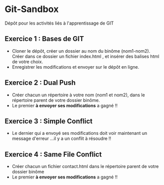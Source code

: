 # Git-Sandbox
Dépôt pour les activités liés à l'apprentissage de GIT

## Exercice 1 : Bases de GIT
- Cloner le dépôt, créer un dossier au nom du binôme (nom1-nom2). Créer dans ce dossier un fichier index.html , et insérer des balises html de votre choix. <br/> 
- Enregistrer les modifications et envoyer sur le dépôt en ligne.

## Exercice 2 : Dual Push
- Créer chacun un répertoire à votre nom (nom1 et nom2), dans le répertoire parent de votre dossier binôme. <br/>
- Le premier <strong>à envoyer ses modifications</strong> a gagné !!

## Exercice 3 : Simple Conflict
- Le dernier qui a envoyé ses modifications doit voir maintenant un message d'erreur ...il y a un conflit à résoudre !!<br/>

## Exercice 4 : Same File Conflict
- Créer chacun un fichier contact.html dans le répertoire parent de votre dossier binôme <br/>
- Le premier <strong>à envoyer ses modifications</strong> a gagné !!


